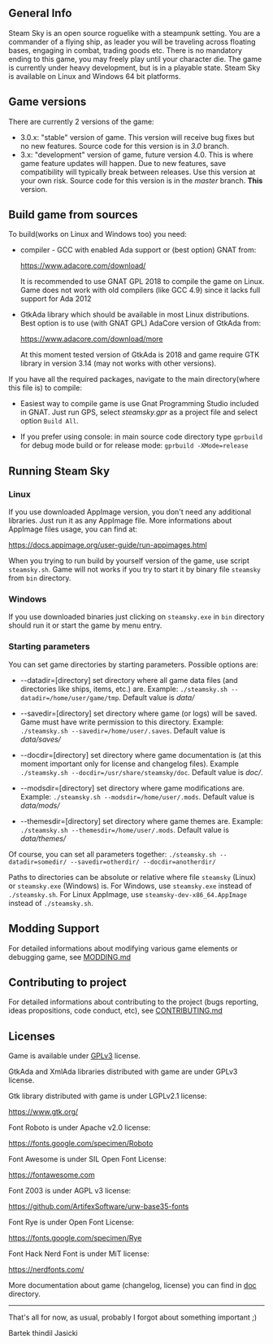 ## General Info

Steam Sky is an open source roguelike with a steampunk setting. You are a
commander of a flying ship, as leader you will be traveling across floating
bases, engaging in combat, trading goods etc. There is no mandatory ending
to this game, you may freely play until your character die. The game is
currently under heavy development, but is in a playable state. Steam Sky is
available on Linux and Windows 64 bit platforms.

## Game versions
There are currently 2 versions of the game:
- 3.0.x: "stable" version of game. This version will receive bug fixes but
  no new features. Source code for this version is in *3.0* branch.
- 3.x: "development" version of game, future version 4.0. This is where
  game feature updates will happen. Due to new features, save compatibility
  will typically break between releases. Use this version at your own risk.
  Source code for this version is in the *master* branch. **This** version.

## Build game from sources

To build(works on Linux and Windows too) you need:

* compiler - GCC with enabled Ada support or (best option) GNAT from:

  https://www.adacore.com/download/

  It is recommended to use GNAT GPL 2018 to compile the game on Linux.
  Game does not work with old compilers (like GCC 4.9) since it
  lacks full support for Ada 2012

* GtkAda library which should be available in most Linux distributions. Best
  option is to use (with GNAT GPL) AdaCore version of GtkAda from:

  https://www.adacore.com/download/more

  At this moment tested version of GtkAda is 2018 and game require GTK library
  in version 3.14 (may not works with other versions).

If you have all the required packages, navigate to the main directory(where
this file is) to compile:

* Easiest way to compile game is use Gnat Programming Studio included in GNAT.
  Just run GPS, select *steamsky.gpr* as a project file and select option
  `Build All`.

* If you prefer using console: in main source code directory type `gprbuild`
  for debug mode build or for release mode: `gprbuild -XMode=release`


## Running Steam Sky

### Linux
If you use downloaded AppImage version, you don't need any additional
libraries. Just run it as any AppImage file. More informations about AppImage
files usage, you can find at:

https://docs.appimage.org/user-guide/run-appimages.html

When you trying to run build by yourself version of the game, use script
`steamsky.sh`. Game will not works if you try to start it by binary file
`steamsky` from `bin` directory.

### Windows
If you use downloaded binaries just clicking on `steamsky.exe` in `bin`
directory should run it or start the game by menu entry.

### Starting parameters
You can set game directories by starting parameters. Possible options are:

* --datadir=[directory] set directory where all game data files (and
  directories like ships, items, etc.) are. Example: `./steamsky.sh
  --datadir=/home/user/game/tmp`. Default value is *data/*

* --savedir=[directory] set directory where game (or logs) will be saved. Game
  must have write permission to this directory. Example: `./steamsky.sh
  --savedir=/home/user/.saves`. Default value is *data/saves/*

* --docdir=[directory] set directory where game documentation is (at this
  moment important only for license and changelog files). Example `./steamsky.sh
  --docdir=/usr/share/steamsky/doc`. Default value is *doc/*.

* --modsdir=[directory] set directory where game modifications are. Example:
  `./steamsky.sh --modsdir=/home/user/.mods`. Default value is *data/mods/*

* --themesdir=[directory] set directory where game themes are. Example:
  `./steamsky.sh --themesdir=/home/user/.mods`. Default value is *data/themes/*

Of course, you can set all parameters together: `./steamsky.sh --datadir=somedir/
--savedir=otherdir/ --docdir=anotherdir/`

Paths to directories can be absolute or relative where file `steamsky` (Linux)
or `steamsky.exe` (Windows) is. For Windows, use `steamsky.exe` instead of
`./steamsky.sh`. For Linux AppImage, use `steamsky-dev-x86_64.AppImage`
instead of `./steamsky.sh`.

## Modding Support
For detailed informations about modifying various game elements or debugging
game, see [MODDING.md](bin/doc/MODDING.md)

## Contributing to project
For detailed informations about contributing to the project (bugs reporting,
ideas propositions, code conduct, etc), see
[CONTRIBUTING.md](bin/doc/CONTRIBUTING.md)

## Licenses
Game is available under [GPLv3](bin/doc/COPYING) license.

GtkAda and XmlAda libraries distributed with game are under GPLv3 license.

Gtk library distributed with game is under LGPLv2.1 license:

https://www.gtk.org/

Font Roboto is under Apache v2.0 license:

https://fonts.google.com/specimen/Roboto

Font Awesome is under SIL Open Font License:

https://fontawesome.com

Font Z003 is under AGPL v3 license:

https://github.com/ArtifexSoftware/urw-base35-fonts

Font Rye is under Open Font License:

https://fonts.google.com/specimen/Rye

Font Hack Nerd Font is under MiT license:

https://nerdfonts.com/



More documentation about game (changelog, license) you can find in
[doc](bin/doc) directory.

----

That's all for now, as usual, probably I forgot about something important ;)

Bartek thindil Jasicki
